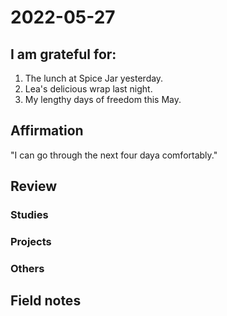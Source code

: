 # 2022-05-27

## I am grateful for:
1. The lunch at Spice Jar yesterday.
2. Lea's delicious wrap last night.
3. My lengthy days of freedom this May.

## Affirmation

"I can go through the next four daya comfortably."

## Review
### Studies

### Projects

### Others

## Field notes